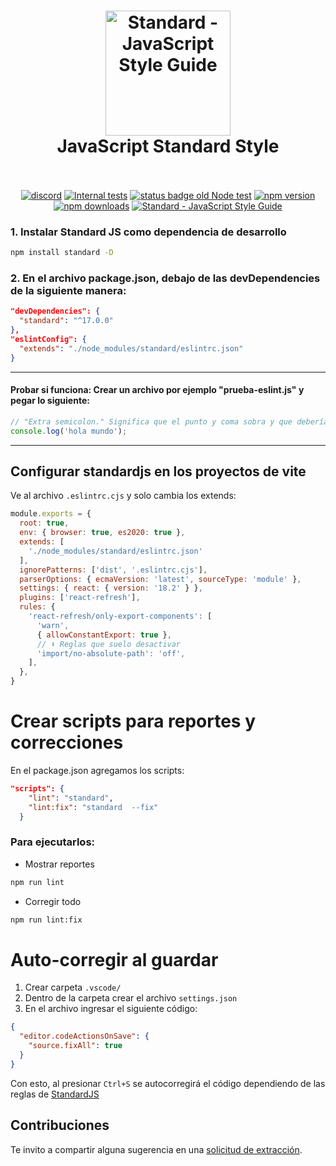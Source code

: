 <h1 align="center">
  <a href="https://standardjs.com"><img src="https://cdn.rawgit.com/standard/standard/master/sticker.svg" alt="Standard - JavaScript Style Guide" width="200"></a>
  <br>
  JavaScript Standard Style
  <br>
  <br>
</h1>

<p align="center">
  <a href="https://discord.gg/ZegqCBr"><img src="https://img.shields.io/discord/612704110008991783" alt="discord"></a>
  <a href="https://github.com/standard/standard/actions/workflows/test-internal.yml"><img src="https://github.com/standard/standard/actions/workflows/test-internal.yml/badge.svg?branch=master" alt="Internal tests"></a>
  <a href="https://github.com/standard/standard/actions?query=workflow%3A%22Old+test%22"><img src="https://github.com/standard/standard/workflows/Old%20test/badge.svg" alt="status badge old Node test"></a>
  <a href="https://www.npmjs.com/package/standard"><img src="https://img.shields.io/npm/v/standard.svg" alt="npm version"></a>
  <a href="https://www.npmjs.com/package/eslint-config-standard"><img src="https://img.shields.io/npm/dm/eslint-config-standard.svg" alt="npm downloads"></a>
  <a href="https://standardjs.com"><img src="https://img.shields.io/badge/code_style-standard-brightgreen.svg" alt="Standard - JavaScript Style Guide"></a>
</p>


### 1. Instalar Standard JS como dependencia de desarrollo

```bash
npm install standard -D
```

### 2. En el archivo package.json, debajo de las devDependencies de la siguiente manera:

```json
"devDependencies": {
  "standard": "^17.0.0"
},
"eslintConfig": {
  "extends": "./node_modules/standard/eslintrc.json"
}
```

---

#### Probar si funciona: Crear un archivo por ejemplo "prueba-eslint.js" y pegar lo siguiente:

```javascript
// "Extra semicolon." Significa que el punto y coma sobra y que deberías eliminarlo.
console.log('hola mundo');
```

---

## Configurar standardjs en los proyectos de vite

Ve al archivo `.eslintrc.cjs` y solo cambia los extends:

```js
module.exports = {
  root: true,
  env: { browser: true, es2020: true },
  extends: [
    './node_modules/standard/eslintrc.json'
  ],
  ignorePatterns: ['dist', '.eslintrc.cjs'],
  parserOptions: { ecmaVersion: 'latest', sourceType: 'module' },
  settings: { react: { version: '18.2' } },
  plugins: ['react-refresh'],
  rules: {
    'react-refresh/only-export-components': [
      'warn',
      { allowConstantExport: true },
      // ⬇ Reglas que suelo desactivar
      'import/no-absolute-path': 'off',
    ],
  },
}
```

# Crear scripts para reportes y correcciones

En el package.json agregamos los scripts:

```json
"scripts": {
    "lint": "standard",
    "lint:fix": "standard  --fix"
  }
```

### Para ejecutarlos:

- Mostrar reportes

```bash
npm run lint
```

- Corregir todo

```bash
npm run lint:fix
```

# Auto-corregir al guardar

1. Crear carpeta `.vscode/`
2. Dentro de la carpeta crear el archivo `settings.json`
3. En el archivo ingresar el siguiente código:

```json
{
  "editor.codeActionsOnSave": {
    "source.fixAll": true
  }
}
```

Con esto, al presionar `Ctrl+S` se autocorregirá el código dependiendo de las reglas de [StandardJS]([https://](https://standardjs.com/))

## Contribuciones

Te invito a compartir alguna sugerencia en una [solicitud de extracción](https://github.com/soyluisarrieta/standardjs/pulls).
